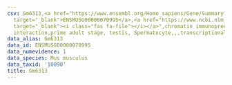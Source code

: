 ```yaml
---
csv: Gm6313,<a href="https://www.ensembl.org/Homo_sapiens/Gene/Summary?db=core;g=ENSMUSG00000070995"
  target="_blank">ENSMUSG00000070995</a>,<a href="https://www.ncbi.nlm.nih.gov/pubmed/25450459"
  target="_blank"><i class="fas fa-file"></i></a>",chromatin immunoprecipitation assay,direct
  interaction,prime adult stage, testis, Spermatocyte,,,transcriptional regulation,
data_alias: Gm6313
data_id: ENSMUSG00000070995
data_numevidence: 1
data_species: Mus musculus
data_taxid: '10090'
title: Gm6313
---
```

